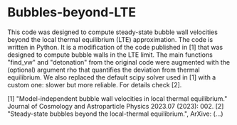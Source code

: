 # Bubbles-beyond-LTE
This code was designed to compute steady-state bubble wall velocities beyond the local thermal equilibrium (LTE) approximation.
The code is written in Python. It is a modification of the code published in [1] that was designed to compute bubble walls in the LTE limit.
The main functions "find_vw" and "detonation" from the original code were augmented with the (optional) argument rho that quantifies the deviation from thermal equilibrium.
We also replaced the default scipy solver used in [1] with a custom one: slower but more reliable. For details check [2].

[1] "Model-independent bubble wall velocities in local thermal equilibrium." Journal of Cosmology and Astroparticle Physics 2023.07 (2023): 002.
[2] "Steady-state bubbles beyond the local-thermal equilibrium.", ArXive: (...)
